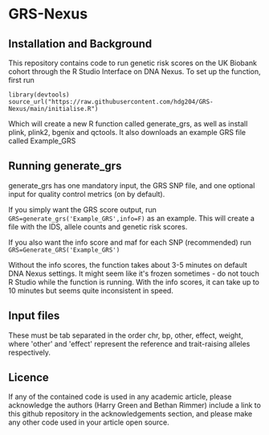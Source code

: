 # GRS-Nexus

## Installation and Background

This repository contains code to run genetic risk scores on the UK Biobank cohort through the R Studio Interface on DNA Nexus. To set up the function, first run

```
library(devtools)
source_url("https://raw.githubusercontent.com/hdg204/GRS-Nexus/main/initialise.R")
```

Which will create a new R function called generate_grs, as well as install plink, plink2, bgenix and qctools. It also downloads an example GRS file called Example_GRS

## Running generate_grs

generate_grs has one mandatory input, the GRS SNP file, and one optional input for quality control metrics (on by default).

If you simply want the GRS score output, run `GRS=generate_grs('Example_GRS',info=F)` as an example. This will create a file with the IDS, allele counts and genetic risk scores.

If you also want the info score and maf for each SNP (recommended) run `GRS=Generate_GRS('Example_GRS')`

Without the info scores, the function takes about 3-5 minutes on default DNA Nexus settings. It might seem like it's frozen sometimes - do not touch R Studio while the function is running. With the info scores, it can take up to 10 minutes but seems quite inconsistent in speed.

## Input files

These must be tab separated in the order chr, bp, other, effect, weight, where 'other' and 'effect' represent the reference and trait-raising alleles respectively.

## Licence

If any of the contained code is used in any academic article, please acknowledge the authors (Harry Green and Bethan Rimmer) include a link to this github repository in the acknowledgements section, and please make any other code used in your article open source.
